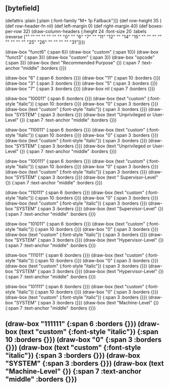 ## [bytefield]

(defattrs :plain [:plain {:font-family "M+ 1p Fallback"}])
(def row-height 35 )
(def row-header-fn nil)
(def left-margin 0)
(def right-margin 40)
(def boxes-per-row 32)
(draw-column-headers {:height 24 :font-size 20  :labels (reverse ["" "" "" "" "" "" "" "0" "" "6" "7" "" "11" "12" "" "14" "15" "" "" "" "" "" "" "" "" "25" "26" "" "" "" "" "31"])})

(draw-box "funct6" {:span 6})
(draw-box "custom" {:span 10})
(draw-box "funct3" {:span 3})
(draw-box "custom" {:span 3})
(draw-box "opcode" {:span 3})
(draw-box (text "Recommended Purpose" {}) {:span 7 :text-anchor "middle" :borders {}})

(draw-box "6" {:span 6 :borders {}})
(draw-box "11" {:span 10 :borders {}})
(draw-box "3" {:span 3 :borders {}})
(draw-box "5" {:span 3 :borders {}})
(draw-box "7" {:span 3 :borders {}})
(draw-box nil {:span 7 :borders {}})

(draw-box "100011" {:span 6 :borders {}})
(draw-box (text "custom" {:font-style "italic"}) {:span 10 :borders {}})
(draw-box "0" {:span 3 :borders {}})
(draw-box (text "custom" {:font-style "italic"}) {:span 3 :borders {}})
(draw-box "SYSTEM" {:span 3 :borders {}})
(draw-box (text "Unprivileged or User-Level" {}) {:span 7 :text-anchor "middle" :borders {}})

(draw-box "110011" {:span 6 :borders {}})
(draw-box (text "custom" {:font-style "italic"}) {:span 10 :borders {}})
(draw-box "0" {:span 3 :borders {}})
(draw-box (text "custom" {:font-style "italic"}) {:span 3 :borders {}})
(draw-box "SYSTEM" {:span 3 :borders {}})
(draw-box (text "Unprivileged or User-Level" {}) {:span 7 :text-anchor "middle" :borders {}})

(draw-box "100111" {:span 6 :borders {}})
(draw-box (text "custom" {:font-style "italic"}) {:span 10 :borders {}})
(draw-box "0" {:span 3 :borders {}})
(draw-box (text "custom" {:font-style "italic"}) {:span 3 :borders {}})
(draw-box "SYSTEM" {:span 3 :borders {}})
(draw-box (text " Supervisor-Level" {}) {:span 7 :text-anchor "middle" :borders {}})

(draw-box "110111" {:span 6 :borders {}})
(draw-box (text "custom" {:font-style "italic"}) {:span 10 :borders {}})
(draw-box "0" {:span 3 :borders {}})
(draw-box (text "custom" {:font-style "italic"}) {:span 3 :borders {}})
(draw-box "SYSTEM" {:span 3 :borders {}})
(draw-box (text "Supervisor-Level" {}) {:span 7 :text-anchor "middle" :borders {}})

(draw-box "101011" {:span 6 :borders {}})
(draw-box (text "custom" {:font-style "italic"}) {:span 10 :borders {}})
(draw-box "0" {:span 3 :borders {}})
(draw-box (text "custom" {:font-style "italic"}) {:span 3 :borders {}})
(draw-box "SYSTEM" {:span 3 :borders {}})
(draw-box (text "Hypervisor-Level" {}) {:span 7 :text-anchor "middle" :borders {}})

(draw-box "111011" {:span 6 :borders {}})
(draw-box (text "custom" {:font-style "italic"}) {:span 10 :borders {}})
(draw-box "0" {:span 3 :borders {}})
(draw-box (text "custom" {:font-style "italic"}) {:span 3 :borders {}})
(draw-box "SYSTEM" {:span 3 :borders {}})
(draw-box (text "Hypervisor-Level" {}) {:span 7 :text-anchor "middle" :borders {}})

(draw-box "101111" {:span 6 :borders {}})
(draw-box (text "custom" {:font-style "italic"}) {:span 10 :borders {}})
(draw-box "0" {:span 3 :borders {}})
(draw-box (text "custom" {:font-style "italic"}) {:span 3 :borders {}})
(draw-box "SYSTEM" {:span 3 :borders {}})
(draw-box (text "Machine-Level" {}) {:span 7 :text-anchor "middle" :borders {}})

(draw-box "111111" {:span 6 :borders {}})
(draw-box (text "custom" {:font-style "italic"}) {:span 10 :borders {}})
(draw-box "0" {:span 3 :borders {}})
(draw-box (text "custom" {:font-style "italic"}) {:span 3 :borders {}})
(draw-box "SYSTEM" {:span 3 :borders {}})
(draw-box (text "Machine-Level" {}) {:span 7 :text-anchor "middle" :borders {}})
----------------------------------------------------------------------------------------------------------------------------------------------------------------------
